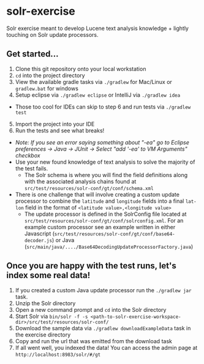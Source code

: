 # solr-exercise
Solr exercise meant to develop Lucene text analysis knowledge + lightly touching on Solr update processors.

## Get started...
1. Clone this git repository onto your local workstation
2. `cd` into the project directory
3. View the available gradle tasks via `./gradlew` for Mac/Linux or `gradlew.bat` for windows
4. Setup eclipse via `./gradlew eclipse` or IntelliJ via `./gradlew idea`
  * Those too cool for IDEs can skip to step 6 and run tests via `./gradlew test`
5. Import the project into your IDE
6. Run the tests and see what breaks!
  * *Note: If you see an error saying something about "-ea" go to Eclipse preferences -> Java -> JUnit -> Select "add '-ea' to VM Arguments" checkbox*
  * Use your new found knowledge of text analysis to solve the majority of the test fails.
    * The Solr schema is where you will find the field definitions along with the associated analysis chains found at `src/test/resources/solr-conf/gt/conf/schema.xml`
  * There is one challenge that will involve creating a custom update processor to combine the `latitude` and `longitude` fields into a final `lat-lon` field in the format of `<latitude value>,<longitude value>`
    * The update processor is defined in the SolrConfig file located at `src/test/resources/solr-conf/gt/conf/solrconfig.xml`. For an example custom processor see an example written in either Javascript (`src/test/resources/solr-conf/gt/conf/base64-decoder.js`) or Java (`src/main/java/..../Base64DecodingUpdateProcessorFactory.java`)

## Once you are happy with the test runs, let's index some real data!
1. If you created a custom Java update processor run the `./gradlew jar` task.
2. Unzip the Solr directory
3. Open a new command prompt and `cd` into the Solr directory
4. Start Solr via `bin/solr -f -s <path-to-solr-exercise-workspace-dir>/src/test/resources/solr-conf/`
5. Download the sample data via `./gradlew downloadExampleData` task in the exercise directory
6. Copy and run the url that was emitted from the download task
7. If all went well, you indexed the data! You can access the admin page at `http://localhost:8983/solr/#/gt`